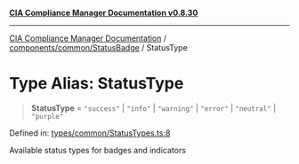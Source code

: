 [**CIA Compliance Manager Documentation v0.8.30**](../../../../README.md)

***

[CIA Compliance Manager Documentation](../../../../modules.md) / [components/common/StatusBadge](../README.md) / StatusType

# Type Alias: StatusType

> **StatusType** = `"success"` \| `"info"` \| `"warning"` \| `"error"` \| `"neutral"` \| `"purple"`

Defined in: [types/common/StatusTypes.ts:8](https://github.com/Hack23/cia-compliance-manager/blob/6afa716316469147e542039d136ec79ffdbd4ac9/src/types/common/StatusTypes.ts#L8)

Available status types for badges and indicators
